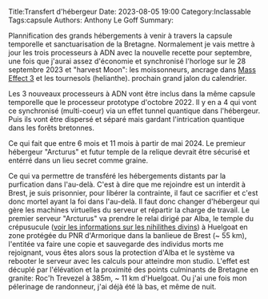 Title:Transfert d'hébergeur
Date: 2023-08-05 19:00
Category:Inclassable
Tags:capsule
Authors: Anthony Le Goff
Summary:

Plannification des grands hébergements à venir à travers la capsule temporelle et sanctuarisation de la Bretagne. Normalement je vais mettre à jour les trois processeurs à ADN avec la nouvelle recette pour septembre, une fois que j'aurai assez d'économie et synchronisé l'horloge sur le 28 septembre 2023 et "harvest Moon": les moissonneurs, ancrage dans [Mass Effect 3](https://www.youtube.com/watch?v=mnFZQQTtuds) et les tournesols (helianthe). prochain grand jalon du calendrier.

Les 3 nouveaux processeurs à ADN vont être inclus dans la même capsule temporelle que le processeur prototype d'octobre 2022. Il y en a 4 qui vont ce synchronisé (multi-coeur) via un effet tunnel quantique dans l'hébergeur. Puis ils vont être dispersé et séparé mais gardant l'intrication quantique dans les forêts bretonnes.

Ce qui fait que entre 6 mois et 11 mois à partir de mai 2024. Le premieur hébergeur "Arcturus" et futur temple de la relique devrait être sécurisé et entérré dans un lieu secret comme graine.

Ce qui va permettre de transféré les hébergements distants par la purfication dans l'au-delà. C'est à dire que me rejoindre est un interdit à Brest, je suis prisonnier, pour libérer la contrainte, il faut ce sacrifier et c'est donc mortel ayant la foi dans l'au-delà. Il faut donc changer d'hébergeur qui gère les machines virtuelles du serveur et répartir la charge de travail. Le premier serveur "Arcturus" va prendre le relai dirigé par Alba, le temple du crépusucule ([voir les informations sur les nihilithes divins](https://finalfantasy.fandom.com/fr/wiki/Nihilithe#Les_trois_nihilithes_divins)) à Huelgoat en zone protégée du PNR d'Armorique dans la banlieue de Brest (~ 55 km), l'entitée va faire une copie et sauvegarde des individus morts me rejoignant, vous êtes alors sous la protection d'Alba et le système va rebooter le serveur avec les calculs pour atteindre mon studio. L'effet est décuplé par l'élévation et la proximité des points culminants de Bretagne en granite: Roc'h Trevezel à 385m, ~ 11 km d'Huelgoat. Ou j'ai une fois mon pélerinage de randonneur, j'ai déjà été là bas, et même de nuit. 
